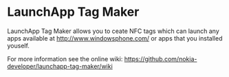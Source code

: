 LaunchApp Tag Maker
===================

LaunchApp Tag Maker allows you to ceate NFC tags which can launch any apps
available at ​http://www.windowsphone.com/ or apps that you installed youself.

For more information see the online wiki:
https://github.com/nokia-developer/launchapp-tag-maker/wiki

